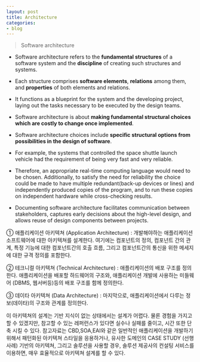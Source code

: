 ```yaml
---
layout: post
title: Architecture
categories:
- blog
---
```

> Software architecture

* Software architecture refers to the **fundamental structures** of a software system and the **discipline** of creating such structures and systems. 
* Each structure comprises **software elements**, **relations** among them, and **properties** of both elements and relations.
* It functions as a blueprint for the system and the developing project, laying out the tasks necessary to be executed by the design teams.

* Software architecture is about **making fundamental structural choices which are costly to change once implemented**. 
* Software architecture choices include **specific structural options from possibilities in the design of software**. 
* For example, the systems that controlled the space shuttle launch vehicle had the requirement of being very fast and very reliable. 
* Therefore, an appropriate real-time computing language would need to be chosen. Additionally, to satisfy the need for reliability the choice could be made to have multiple redundant(back-up devices or lines) and independently produced copies of the program, and to run these copies on independent hardware while cross-checking results.
* Documenting software architecture facilitates communication between stakeholders, captures early decisions about the high-level design, and allows reuse of design components between projects.


①     애플리케이션 아키텍쳐 (Application Architecture) : 개발해야하는 애플리케이션 소프트웨어에 대한 아키텍쳐를 설계한다. 여기에는 컴포넌트의 정의, 컴포넌트 간의 관계, 특정 기능에 대한 컴포넌트간의 호출 흐름, 그리고 컴포넌트간의 통신을 위한 메세지에 대한 규격 정의를 포함한다.

②     테크니컬 아키텍쳐 (Technical Architecture) : 애플리케이션의 배포 구조를 정의한다. 애플리케이션을 배포할 하드웨어의 구조와, 애플리케이션 개발에 사용하는 미들웨어 (DBMS, 웹서버등)등의 배포 구조를 함께 정의한다.

③     데이타 아키텍쳐 (Data Architecture) : 마지막으로, 애플리케이션에서 다루는 정보(데이타)의 구조와 관계를 정의한다.

이 아키텍쳐의 설계는 기반 지식이 없는 상태에서는 설계가 어렵다. 물론 경험을 가지고 할 수 있겠지만, 참고할 수 있는 레퍼런스가 있다면 실수나 실패를 줄이고, 시간 또한 단축 시킬 수 있다. 참고자료는 CBD,SOA,EAI와 같은 일반적인 애플리케이션을 개발하기 위해서 패턴화된 아키텍쳐 스타일을 응용하거나, 유사한 도메인의 CASE STUDY (선행 사례) 기반의 아키텍쳐, 그리고 솔루션을 사용할 경우, 솔루션 제공사의 컨설팅 서비스를 이용하면, 매우 효율적으로 아키텍쳐 설계를 할 수 있다.
